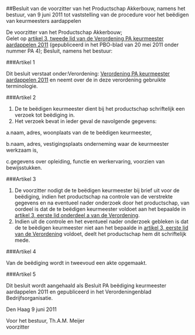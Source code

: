 <meta http-equiv='Content-Type' content='text/html; charset=utf-8' />

##Besluit van de voorzitter van het Productschap Akkerbouw, namens het bestuur, van 9 juni 2011 tot vaststelling van de procedure voor het beëdigen van keurmeesters aardappelen

De voorzitter van het Productschap Akkerbouw;  
Gelet op [artikel 3, tweede lid van de Verordening PA keurmeester aardappelen 2011](../../../../../../../../pbo/verordening/pa/keurmeester/aardappelen/2011/BWBR0030019/README.md) (gepubliceerd in het PBO-blad van 20 mei 2011 onder nummer PA 4);
Besluit, namens het bestuur:    

###Artikel 1 

Dit besluit verstaat onder:Verordening: [Verordening PA keurmeester aardappelen 2011](../../../../../../../../pbo/verordening/pa/keurmeester/aardappelen/2011/BWBR0030019/README.md) en neemt over de in deze verordening gebruikte terminologie. 

###Artikel 2 

1. De te beëdigen keurmeester dient bij het productschap schriftelijk een verzoek tot beëdiging in. 
2. Het verzoek bevat in ieder geval de navolgende gegevens:

a.naam, adres, woonplaats van de te beëdigen keurmeester,

b.naam, adres, vestigingsplaats onderneming waar de keurmeester werkzaam is,

c.gegevens over opleiding, functie en werkervaring, voorzien van bewijsstukken.

###Artikel 3 

1. De voorzitter nodigt de te beëdigen keurmeester bij brief uit voor de beëdiging, indien het productschap na controle van de verstrekte gegevens en na eventueel nader onderzoek door het productschap, van oordeel is dat de te beëdigen keurmeester voldoet aan het bepaalde in [artikel 3, eerste lid onderdeel a van de Verordening](../../../../../../../../pbo/verordening/pa/keurmeester/aardappelen/2011/BWBR0030019/README.md). 
2. Indien uit de controle en het eventueel nader onderzoek gebleken is dat de te beëdigen keurmeester niet aan het bepaalde in [artikel 3, eerste lid van de Verordening](../../../../../../../../pbo/verordening/pa/keurmeester/aardappelen/2011/BWBR0030019/README.md) voldoet, deelt het productschap hem dit schriftelijk mede.

###Artikel 4 

Van de beëdiging wordt in tweevoud een akte opgemaakt. 

###Artikel 5 

Dit besluit wordt aangehaald als Besluit PA beëdiging keurmeester aardappelen 2011 en gepubliceerd in het Verordeningenblad Bedrijfsorganisatie. 

Den Haag 
9 juni 2011   

Voor het bestuur, 
Th.A.M. Meijer  
voorzitter    
